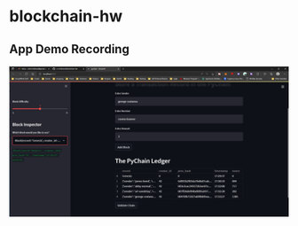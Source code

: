 # blockchain-hw

## App Demo Recording
[![App Demo](https://github.com/e-mcfarlane/blockchain-hw/blob/main/test3.jpg)](https://github.com/e-mcfarlane/blockchain-hw/blob/main/pychain%20%C2%B7%20Streamlit%20and%202%20more%20pages%20-%20Personal%20-%20Microsoft%E2%80%8B%20Edge%202022-04-23%2009-30-49.mp4 "App Demo")
